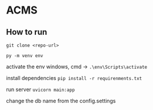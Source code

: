 # ACMS

## How to run

`git clone <repo-url>`

`py -m venv env`

activate the env
windows, cmd -> `.\env\Scripts\activate`

install dependencies
`pip install -r requirenments.txt`

run server
`uvicorn main:app`


change the db name from the config.settings